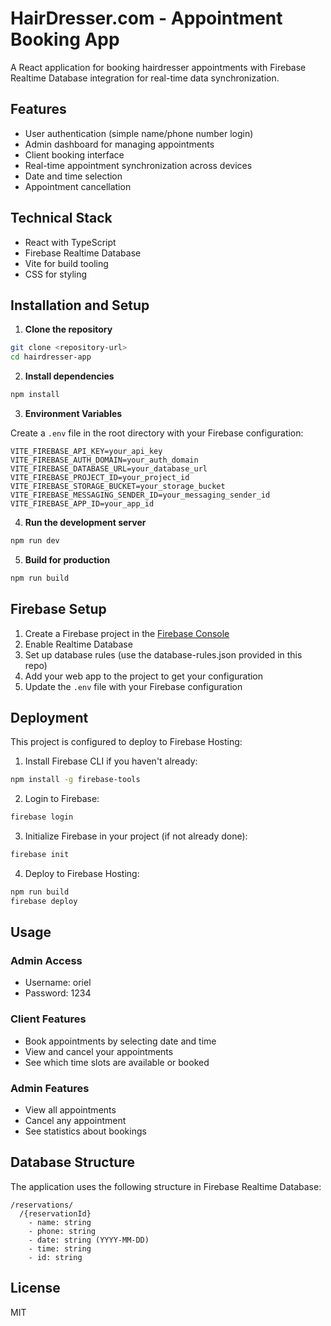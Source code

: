 # HairDresser.com - Appointment Booking App

A React application for booking hairdresser appointments with Firebase Realtime Database integration for real-time data synchronization.

## Features

- User authentication (simple name/phone number login)
- Admin dashboard for managing appointments
- Client booking interface
- Real-time appointment synchronization across devices
- Date and time selection
- Appointment cancellation

## Technical Stack

- React with TypeScript
- Firebase Realtime Database
- Vite for build tooling
- CSS for styling

## Installation and Setup

1. **Clone the repository**

```bash
git clone <repository-url>
cd hairdresser-app
```

2. **Install dependencies**

```bash
npm install
```

3. **Environment Variables**

Create a `.env` file in the root directory with your Firebase configuration:

```
VITE_FIREBASE_API_KEY=your_api_key
VITE_FIREBASE_AUTH_DOMAIN=your_auth_domain
VITE_FIREBASE_DATABASE_URL=your_database_url
VITE_FIREBASE_PROJECT_ID=your_project_id
VITE_FIREBASE_STORAGE_BUCKET=your_storage_bucket
VITE_FIREBASE_MESSAGING_SENDER_ID=your_messaging_sender_id
VITE_FIREBASE_APP_ID=your_app_id
```

4. **Run the development server**

```bash
npm run dev
```

5. **Build for production**

```bash
npm run build
```

## Firebase Setup

1. Create a Firebase project in the [Firebase Console](https://console.firebase.google.com/)
2. Enable Realtime Database
3. Set up database rules (use the database-rules.json provided in this repo)
4. Add your web app to the project to get your configuration
5. Update the `.env` file with your Firebase configuration

## Deployment

This project is configured to deploy to Firebase Hosting:

1. Install Firebase CLI if you haven't already:

```bash
npm install -g firebase-tools
```

2. Login to Firebase:

```bash
firebase login
```

3. Initialize Firebase in your project (if not already done):

```bash
firebase init
```

4. Deploy to Firebase Hosting:

```bash
npm run build
firebase deploy
```

## Usage

### Admin Access
- Username: oriel
- Password: 1234

### Client Features
- Book appointments by selecting date and time
- View and cancel your appointments
- See which time slots are available or booked

### Admin Features
- View all appointments
- Cancel any appointment
- See statistics about bookings

## Database Structure

The application uses the following structure in Firebase Realtime Database:

```
/reservations/
  /{reservationId}
    - name: string
    - phone: string
    - date: string (YYYY-MM-DD)
    - time: string
    - id: string
```

## License

MIT
